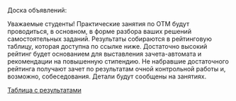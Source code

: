 Доска объявлений:

Уважаемые студенты!
Практические занятия по ОТМ будут проводиться, в основном, в форме разбора ваших решений самостоятельных заданий. Результаты собираются в рейтинговую таблицу, которая доступна по ссылке ниже. Достаточно высокий рейтинг будет основанием для выставления зачета-автомата и рекомендации на повышенную стипендию.
Не набравшие достаточного рейтинга получают зачет по результатам очной контрольной работы и, возможно, собеседования. Детали будут сообщены на занятиях.



[Таблица с результатами](https://docs.google.com/spreadsheets/d/1evWp-Hhzs36jRN7MhpjcBVy7LAIIiQPZFxvZDyPBJHM/edit#gid=0)
